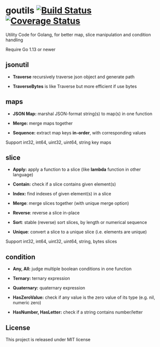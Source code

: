# goutils [![Build Status](https://travis-ci.org/WayneJz/goutils.svg?branch=master)](https://travis-ci.org/WayneJz/goutils) [![Coverage Status](https://coveralls.io/repos/github/WayneJz/goutils/badge.svg?branch=master)](https://coveralls.io/github/WayneJz/goutils?branch=master)
Utility Code for Golang, for better map, slice manipulation and condition handling

Require Go 1.13 or newer

## jsonutil

- **Traverse** recursively traverse json object and generate path

- **TraverseBytes** is like Traverse but more efficient if use bytes

## maps

- **JSON Map:** marshal JSON-format string(s) to map(s) in one function

- **Merge:** merge maps together

- **Sequence:** extract map keys **in-order**, with corresponding values

Support int32, int64, uint32, uint64, string key maps

## slice

- **Apply:** apply a function to a slice (like **lambda** function in other language)

- **Contain:** check if a slice contains given element(s)

- **Index:** find indexes of given element(s) in a slice

- **Merge**: merge slices together (with unique merge option)

- **Reverse**: reverse a slice in-place

- **Sort**: stable (reverse) sort slices, by length or numerical sequence

- **Unique**: convert a slice to a unique slice (i.e. elements are unique)

Support int32, int64, uint32, uint64, string, bytes slices

## condition

- **Any, All:** judge multiple boolean conditions in one function

- **Ternary:** ternary expression

- **Quaternary:** quaternary expression

- **HasZeroValue:** check if any value is the zero value of its type (e.g. nil, numeric zero)

- **HasNumber, HasLetter:** check if a string contains number/letter


## License

This project is released under MIT license
